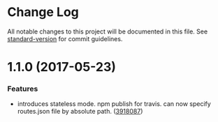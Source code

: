 # Change Log

All notable changes to this project will be documented in this file. See [standard-version](https://github.com/conventional-changelog/standard-version) for commit guidelines.

<a name="1.1.0"></a>
# 1.1.0 (2017-05-23)


### Features

* introduces stateless mode. npm publish for travis. can now specify routes.json file by absolute path. ([3918087](https://github.com/gegana/mockapi/commit/3918087))
